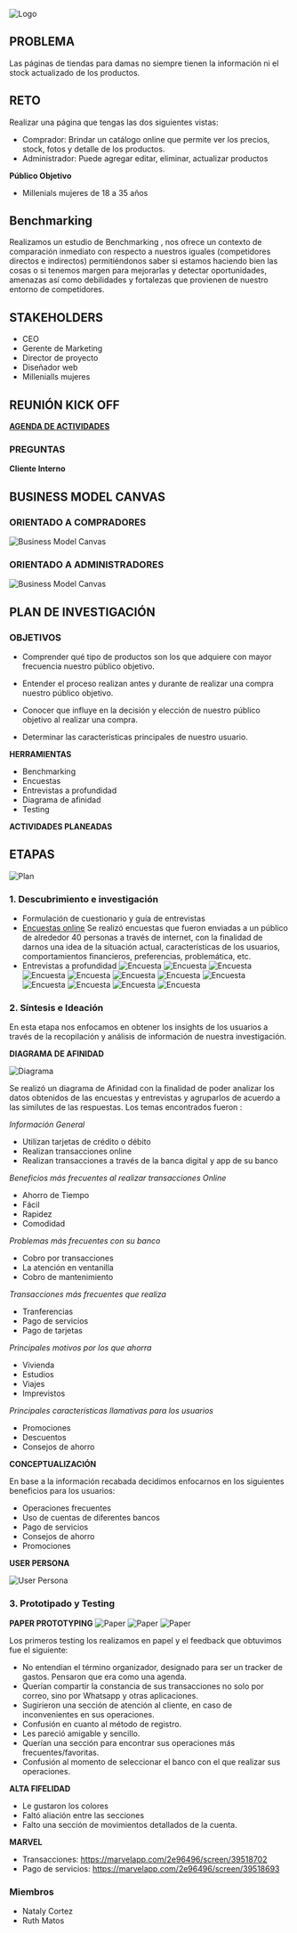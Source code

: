 ![Logo](ux/assets/logo.png "Sassy Girl")


## PROBLEMA
Las páginas de tiendas para damas no siempre tienen la información ni el stock actualizado de los productos.


## RETO
Realizar una página que tengas las dos siguientes vistas:
- Comprador:
Brindar un catálogo online que permite ver los precios, stock, fotos y detalle de los productos.
- Administrador:
Puede agregar editar, eliminar, actualizar productos 


**Público Objetivo**
- Millenials mujeres de 18 a 35 años


## Benchmarking
Realizamos un estudio de Benchmarking , nos ofrece un contexto de comparación inmediato con respecto a nuestros iguales (competidores directos e indirectos) permitiéndonos saber si estamos haciendo bien las cosas o si tenemos margen para mejorarlas y detectar oportunidades, amenazas así como debilidades y fortalezas que provienen de nuestro entorno de competidores.


## STAKEHOLDERS
- CEO
- Gerente de Marketing
- Director de proyecto
- Diseñador web
- Millenialls mujeres

## REUNIÓN KICK OFF
[**AGENDA DE ACTIVIDADES**](http://docs.google.com/document/d/1_vooE_yBEE2rj1v3dcruDtJjUTviaZnZblBrozv6L0I/edit)

### PREGUNTAS
**Cliente Interno**



## BUSINESS MODEL CANVAS
### ORIENTADO A COMPRADORES

![Business Model Canvas](ux/assets/bmc-comprador.png "Business Model Canvas Comprador")

### ORIENTADO A ADMINISTRADORES

![Business Model Canvas](ux/assets/bmc-admin.png "Business Model Canvas Administrador")


## PLAN DE INVESTIGACIÓN
### OBJETIVOS
- Comprender qué tipo de productos son los que adquiere con mayor frecuencia nuestro público objetivo.

- Entender el proceso realizan antes y durante de realizar una compra nuestro público objetivo.

- Conocer que influye en la decisión y elección de nuestro público objetivo al realizar una compra.

-  Determinar las características principales de nuestro usuario.


**HERRAMIENTAS**
- Benchmarking
- Encuestas
- Entrevistas a profundidad
- Diagrama de afinidad
- Testing


**ACTIVIDADES PLANEADAS**
## ETAPAS
![Plan](assets/plan.JPG "Plan")

### 1. Descubrimiento e investigación

- Formulación de cuestionario y guía de entrevistas
- [Encuestas online](https://docs.google.com/forms/d/e/1FAIpQLSdsot1wmRGD46ARa3YwvIAklEjfI7VOVnMYm07HAD3izOiCGA/viewform)
Se realizó encuestas que fueron enviadas a un público de alrededor 40 personas a través de internet, con la finalidad de darnos una idea de la situación actual, características de los usuarios, comportamientos financieros, preferencias, problemática, etc.
- Entrevistas a profundidad
![Encuesta](ux/assets/re-1.png "Encuesta")
![Encuesta](ux/assets/re-2.png "Encuesta")
![Encuesta](ux/assets/re-3.png "Encuesta")
![Encuesta](ux/assets/re-4.png "Encuesta")
![Encuesta](ux/assets/re-5.png "Encuesta")
![Encuesta](ux/assets/re-6.png "Encuesta")
![Encuesta](ux/assets/re-7.png "Encuesta")
![Encuesta](ux/assets/re-8.png "Encuesta")
![Encuesta](ux/assets/re-9.png "Encuesta")
![Encuesta](ux/assets/re-10.png "Encuesta")
![Encuesta](ux/assets/re-11.png "Encuesta")
![Encuesta](ux/assets/re-12.png "Encuesta")

### 2. Síntesis e Ideación
En esta etapa nos enfocamos en obtener los insights de los usuarios a través de la recopilación y análisis de información de nuestra investigación.

**DIAGRAMA DE AFINIDAD**

![Diagrama](assets/mapa.jpg "Plan de actividades")

Se realizó un diagrama de Afinidad con la finalidad de poder analizar los datos obtenidos de las encuestas y entrevistas y agruparlos de acuerdo a las similutes de las respuestas. Los temas encontrados fueron :

*Información General*

- Utilizan tarjetas de crédito o débito
- Realizan transacciones online
- Realizan transacciones a través de la banca digital y app de su banco

*Beneficios más frecuentes al realizar transacciones Online*

- Ahorro de Tiempo
- Fácil
- Rapidez
- Comodidad

*Problemas más frecuentes con su banco*

- Cobro por transacciones
- La atención en ventanilla
- Cobro de mantenimiento

*Transacciones más frecuentes que realiza*

- Tranferencias
- Pago de servicios
- Pago de tarjetas

*Principales motivos por los que ahorra*

- Vivienda
- Estudios
- Viajes
- Imprevistos

*Principales características llamativas para los usuarios*

- Promociones
- Descuentos
- Consejos de ahorro

**CONCEPTUALIZACIÓN**

En base a la información recabada decidimos enfocarnos en los siguientes beneficios para los usuarios:
- Operaciones frecuentes
- Uso de cuentas de diferentes bancos
- Pago de servicios
- Consejos de ahorro
- Promociones

**USER PERSONA**

![User Persona](ux/assets/user-persona.png "User Persona")

### 3. Prototipado y Testing
**PAPER PROTOTYPING**
![Paper](assets/1.jpg "Paper")
![Paper](assets/2.jpg "Paper")
![Paper](assets/3.jpg "Paper")

Los primeros testing los realizamos en papel y el feedback que obtuvimos fue el siguiente:
- No entendían el término organizador, designado para ser un tracker de gastos. Pensaron que era como una agenda.
- Querían compartir la constancia de sus transacciones no solo por correo, sino por Whatsapp y otras aplicaciones.
- Sugirieron una sección de atención al cliente, en caso de inconvenientes en sus operaciones.
- Confusión en cuanto al método de registro.
- Les pareció amigable y sencillo.
- Querían una sección para encontrar sus operaciones más frecuentes/favoritas.
- Confusión al momento de seleccionar el banco con el que realizar sus operaciones.

**ALTA FIFELIDAD**
- Le gustaron los colores
- Faltó aliación entre las secciones
- Falto una sección de movimientos detallados de la cuenta.

**MARVEL**

- Transacciones: https://marvelapp.com/2e96496/screen/39518702
- Pago de servicios: https://marvelapp.com/2e96496/screen/39518693

### Miembros
- Nataly Cortez
- Ruth Matos
